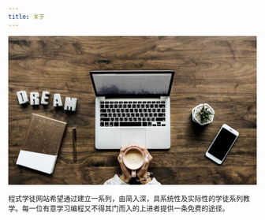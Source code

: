 ```yaml
---
title: 关于
---
```


![学习编程](learn-coding.jpg)

程式学徒网站希望通过建立一系列，由简入深，具系统性及实际性的学徒系列教学。每一位有意学习编程又不得其门而入的上进者提供一条免费的途径。
